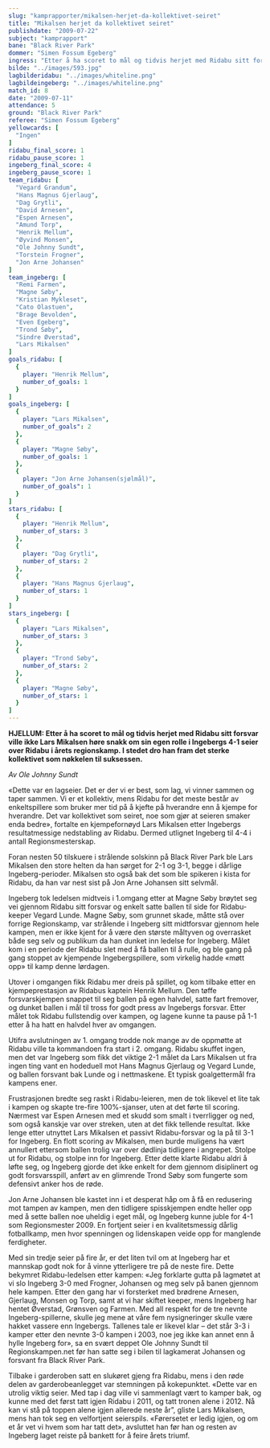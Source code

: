 ```yaml
---
slug: "kamprapporter/mikalsen-herjet-da-kollektivet-seiret"
title: "Mikalsen herjet da kollektivet seiret"
publishdate: "2009-07-22"
subject: "kamprapport"
bane: "Black River Park"
dommer: "Simen Fossum Egeberg"
ingress: "Etter å ha scoret to mål og tidvis herjet med Ridabu sitt forsvar ville ikke Lars Mikalsen høre snakk om sin egen rolle i Ingebergs 4-1 seier over Ridabu i årets regionskamp. I stedet dro han fram det sterke kollektivet som nøkkelen til suksessen."
bilde: "../images/593.jpg"
lagbilderidabu: "../images/whiteline.png"
lagbildeingeberg: "../images/whiteline.png"
match_id: 8
date: "2009-07-11"
attendance: 5
ground: "Black River Park"
referee: "Simen Fossum Egeberg"
yellowcards: [
  "Ingen"
]
ridabu_final_score: 1
ridabu_pause_score: 1
ingeberg_final_score: 4
ingeberg_pause_score: 1
team_ridabu: [
  "Vegard Grandum",
  "Hans Magnus Gjerlaug",
  "Dag Grytli",
  "David Arnesen",
  "Espen Arnesen",
  "Amund Torp",
  "Henrik Mellum",
  "Øyvind Monsen",
  "Ole Johnny Sundt",
  "Torstein Frogner",
  "Jon Arne Johansen"
]
team_ingeberg: [
  "Remi Farmen",
  "Magne Søby",
  "Kristian Mykleset",
  "Cato Olastuen",
  "Brage Bevolden",
  "Even Egeberg",
  "Trond Søby",
  "Sindre Øverstad",
  "Lars Mikalsen"
]
goals_ridabu: [
  {
    player: "Henrik Mellum",
    number_of_goals: 1
  }
]
goals_ingeberg: [
  {
    player: "Lars Mikalsen",
    number_of_goals": 2
  },
  {
    player: "Magne Søby",
    number_of_goals: 1
  },
  {
    player: "Jon Arne Johansen(sjølmål)",
    number_of_goals": 1
  }
]
stars_ridabu: [
  {
    player: "Henrik Mellum",
    number_of_stars: 3
  },
  {
    player: "Dag Grytli",
    number_of_stars: 2
  },
  {
    player: "Hans Magnus Gjerlaug",
    number_of_stars: 1
  }
]
stars_ingeberg: [
  {
    player: "Lars Mikalsen",
    number_of_stars: 3
  },
  {
    player: "Trond Søby",
    number_of_stars: 2
  },
  {
    player: "Magne Søby",
    number_of_stars: 1
  }
]
---
```


**HJELLUM: Etter å ha scoret to mål og tidvis herjet med Ridabu sitt forsvar ville ikke Lars Mikalsen høre snakk om sin egen rolle i Ingebergs 4-1 seier over Ridabu i årets regionskamp. I stedet dro han fram det sterke kollektivet som nøkkelen til suksessen.**

*Av Ole Johnny Sundt*

«Dette var en lagseier. Det er der vi er best, som lag, vi vinner sammen og taper sammen. Vi er et kollektiv, mens Ridabu for det meste består av enkeltspillere som bruker mer tid på å kjefte på hverandre enn å kjempe for hverandre. Det var kollektivet som seiret, noe som gjør at seieren smaker enda bedre», fortalte en kjempefornøyd Lars Mikalsen etter Ingebergs resultatmessige nedstabling av Ridabu. Dermed utlignet Ingeberg til 4-4 i antall Regionsmesterskap.

Foran nesten 50 tilskuere i strålende solskinn på Black River Park ble Lars Mikalsen den store helten da han sørget for 2-1 og 3-1, begge i dårlige Ingeberg-perioder. Mikalsen sto også bak det som ble spikeren i kista for Ridabu, da han var nest sist på Jon Arne Johansen sitt selvmål.

Ingeberg tok ledelsen midtveis i 1.omgang etter at Magne Søby brøytet seg vei gjennom Ridabu sitt forsvar og enkelt satte ballen til side for Ridabu-keeper Vegard Lunde. Magne Søby, som grunnet skade, måtte stå over forrige Regionskamp, var strålende i Ingeberg sitt midtforsvar gjennom hele kampen, men er ikke kjent for å være den største måltyven og overrasket både seg selv og publikum da han dunket inn ledelse for Ingeberg. Målet kom i en periode der Ridabu slet med å få ballen til å rulle, og ble gang på gang stoppet av kjempende Ingebergspillere, som virkelig hadde «møtt opp» til kamp denne lørdagen.

Utover i omgangen fikk Ridabu mer dreis på spillet, og kom tilbake etter en kjempeprestasjon av Ridabus kaptein Henrik Mellum. Den tøffe forsvarskjempen snappet til seg ballen på egen halvdel, satte fart fremover, og dunket ballen i mål til tross for godt press av Ingebergs forsvar. Etter målet tok Ridabu fullstendig over kampen, og lagene kunne ta pause på 1-1 etter å ha hatt en halvdel hver av omgangen.

Utifra avslutningen av 1. omgang trodde nok mange av de oppmøtte at Ridabu ville ta kommandoen fra start i 2. omgang. Ridabu skuffet ingen, men det var Ingeberg som fikk det viktige 2-1 målet da Lars Mikalsen ut fra ingen ting vant en hodeduell mot Hans Magnus Gjerlaug og Vegard Lunde, og ballen forsvant bak Lunde og i nettmaskene. Et typisk goalgettermål fra kampens ener.

Frustrasjonen bredte seg raskt i Ridabu-leieren, men de tok likevel et lite tak i kampen og skapte tre-fire 100%-sjanser, uten at det førte til scoring. Nærmest var Espen Arnesen med et skudd som smalt i tverrligger og ned, som også kanskje var over streken, uten at det fikk tellende resultat. Ikke lenge etter utnyttet Lars Mikalsen et passivt Ridabu-forsvar og la på til 3-1 for Ingeberg. En flott scoring av Mikalsen, men burde muligens ha vært annullert ettersom ballen trolig var over dødlinja tidligere i angrepet. Stolpe ut for Ridabu, og stolpe inn for Ingeberg. Etter dette klarte Ridabu aldri å løfte seg, og Ingeberg gjorde det ikke enkelt for dem gjennom disiplinert og godt forsvarsspill, anført av en glimrende Trond Søby som fungerte som defensivt anker hos de røde.

Jon Arne Johansen ble kastet inn i et desperat håp om å få en redusering mot tampen av kampen, men den tidligere spisskjempen endte heller opp med å sette ballen noe uheldig i eget mål, og Ingeberg kunne juble for 4-1 som Regionsmester 2009. En fortjent seier i en kvalitetsmessig dårlig fotballkamp, men hvor spenningen og lidenskapen veide opp for manglende ferdigheter.

Med sin tredje seier på fire år, er det liten tvil om at Ingeberg har et mannskap godt nok for å vinne ytterligere tre på de neste fire. Dette bekymret Ridabu-ledelsen etter kampen:
«Jeg forklarte gutta på lagmøtet at vi slo Ingeberg 3-0 med Frogner, Johansen og meg selv på banen gjennom hele kampen. Etter den gang har vi forsterket med brødrene Arnesen, Gjerlaug, Monsen og Torp, samt at vi har skiftet keeper, mens Ingeberg har hentet Øverstad, Grønsven og Farmen. Med all respekt for de tre nevnte Ingeberg-spillerne, skulle jeg mene at våre fem nysigneringer skulle være hakket vassere enn Ingebergs. Tallenes tale er likevel klar – det står 3-3 i kamper etter den nevnte 3-0 kampen i 2003, noe jeg ikke kan annet enn å hylle Ingeberg for», sa en svært deppet Ole Johnny Sundt til Regionskampen.net før han satte seg i bilen til lagkamerat Johansen og forsvant fra Black River Park.

Tilbake i garderoben satt en slukøret gjeng fra Ridabu, mens i den røde delen av garderobeanlegget var stemningen på kokepunktet. «Dette var en utrolig viktig seier. Med tap i dag ville vi sammenlagt vært to kamper bak, og kunne med det først tatt igjen Ridabu i 2011, og tatt tronen alene i 2012. Nå kan vi stå på toppen alene igjen allerede neste år”, gliste Lars Mikalsen, mens han tok seg en velfortjent seierspils. «Førersetet er ledig igjen, og om et år vet vi hvem som har tatt det», avsluttet han før han og resten av Ingeberg laget reiste på bankett for å feire årets triumf.
